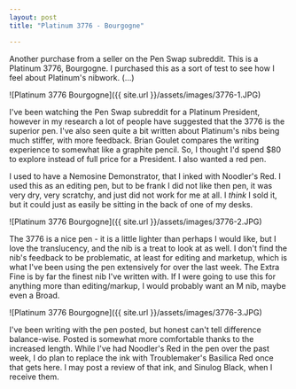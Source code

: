 ```yaml
---
layout: post
title: "Platinum 3776 - Bourgogne"

---
```


Another purchase from a seller on the Pen Swap subreddit.  This is a Platinum 3776, Bourgogne.  I purchased this as a sort of test to see how I feel about Platinum's nibwork. (...)

![Platinum 3776 Bourgogne]({{ site.url }}/assets/images/3776-1.JPG)

<!--more-->

I've been watching the Pen Swap subreddit for a Platinum President, however in my research a lot of people have suggested that the 3776 is the superior pen.  I've also seen quite a bit written about Platinum's nibs being much stiffer, with more feedback.  Brian Goulet compares the writing experience to somewhat like a graphite pencil.  So, I thought I'd spend $80 to explore instead of full price for a President.  I also wanted a red pen.

I used to have a Nemosine Demonstrator, that I inked with Noodler's Red.  I used this as an editing pen, but to be frank I did not like then pen, it was very dry, very scratchy, and just did not work for me at all.  I *think* I sold it, but it could just as easily be sitting in the back of one of my desks.

![Platinum 3776 Bourgogne]({{ site.url }}/assets/images/3776-2.JPG)


The 3776 is a nice pen - it is a little lighter than perhaps I would like, but I love the translucency, and the nib is a treat to look at as well.  I don't find the nib's feedback to be problematic, at least for editing and marketup, which is what I've been using the pen extensively for over the last week.  The Extra Fine is by far the finest nib I've written with.  If I were going to use this for anything more than editing/markup, I would probably want an M nib, maybe even a Broad.

![Platinum 3776 Bourgogne]({{ site.url }}/assets/images/3776-3.JPG)

I've been writing with the pen posted, but honest can't tell difference balance-wise.  Posted is somewhat more comfortable thanks to the increased length.  While I've had Noodler's Red in the pen over the past week, I do plan to replace the ink with Troublemaker's Basilica Red once that gets here.  I may post a review of that ink, and Sinulog Black, when I receive them.
